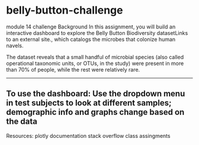 # belly-button-challenge
module 14 challenge
Background
In this assignment, you will build an interactive dashboard to explore the Belly Button Biodiversity datasetLinks to an external site., which catalogs the microbes that colonize human navels.

The dataset reveals that a small handful of microbial species (also called operational taxonomic units, or OTUs, in the study) were present in more than 70% of people, while the rest were relatively rare.

-----------------------------------------------------------------------------------------------------------------------------------------------------------------------
To use the dashboard:
Use the dropdown menu in test subjects to look at different samples; demographic info and graphs change based on the data
------------------------------------------------------------------------------------------------------------------------------------------------------------------------
Resources: 
plotly documentation
stack overflow
class assingments
